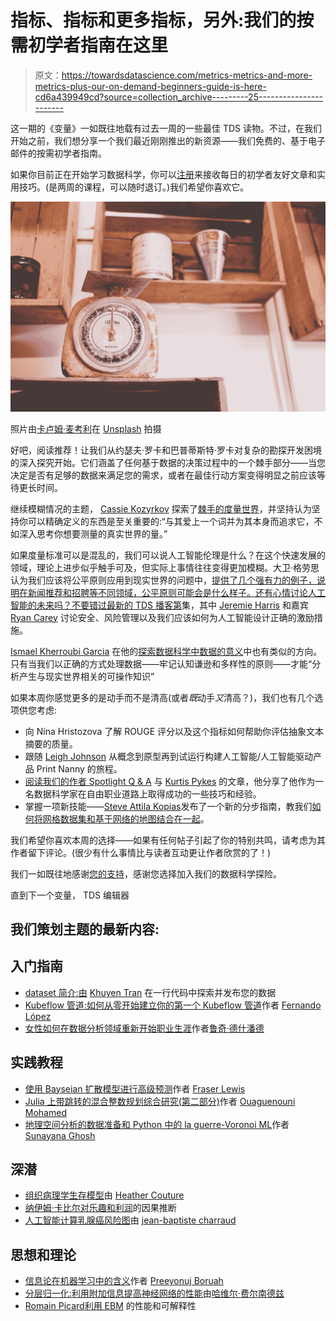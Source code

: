 # 指标、指标和更多指标，另外:我们的按需初学者指南在这里

> 原文：<https://towardsdatascience.com/metrics-metrics-and-more-metrics-plus-our-on-demand-beginners-guide-is-here-cd6a439949cd?source=collection_archive---------25----------------------->

这一期的《变量》一如既往地载有过去一周的一些最佳 TDS 读物。不过，在我们开始之前，我们想分享一个我们最近刚刚推出的新资源——我们免费的、基于电子邮件的按需初学者指南。

如果你目前正在开始学习数据科学，你可以[注册](https://mailchi.mp/towardsdatascience/guide)来接收每日的初学者友好文章和实用技巧。(是两周的课程，可以随时退订。)我们希望你喜欢它。

![](img/388278514211fe7e3d17e928982ba2ef.png)

照片由[卡卢姆·麦考利](https://unsplash.com/@calum_mac?utm_source=medium&utm_medium=referral)在 [Unsplash](https://unsplash.com?utm_source=medium&utm_medium=referral) 拍摄

好吧，阅读推荐！让我们从约瑟夫·罗卡和巴普蒂斯特·罗卡对复杂的勘探开发困境的深入探究开始。它们涵盖了任何基于数据的决策过程中的一个棘手部分——当您决定是否有足够的数据来满足您的需求，或者在最佳行动方案变得明显之前应该等待更长时间。

继续模糊情况的主题， [Cassie Kozyrkov](https://medium.com/u/2fccb851bb5e?source=post_page-----cd6a439949cd--------------------------------) 探索了[棘手的度量世界](/operationalization-the-art-and-science-of-making-metrics-31770d94998f)，并坚持认为坚持你可以精确定义的东西是至关重要的:“与其爱上一个词并为其本身而追求它，不如深入思考你想要测量的真实世界的量。”

如果度量标准可以是混乱的，我们可以说人工智能伦理是什么？在这个快速发展的领域，理论上进步似乎触手可及，但实际上事情往往变得更加模糊。大卫·格劳思认为我们应该将公平原则应用到现实世界的问题中，[提供了几个强有力的例子，说明在新闻推荐和招聘等不同领域，公平原则可能会是什么样子。还有心情讨论人工智能的未来吗？不要错过](/forget-the-trolley-problem-pragmatic-and-fair-ai-in-the-real-world-350dc1e77f3f)[最新的 TDS 播客第](/what-does-your-ai-want-4dd5a6044412)集，其中 [Jeremie Harris](https://medium.com/u/59564831d1eb?source=post_page-----cd6a439949cd--------------------------------) 和嘉宾 [Ryan Carey](https://medium.com/u/b474ea0bcec3?source=post_page-----cd6a439949cd--------------------------------) 讨论安全、风险管理以及我们应该如何为人工智能设计正确的激励措施。

[Ismael Kherroubi Garcia](https://medium.com/u/7943e3202ab1?source=post_page-----cd6a439949cd--------------------------------) 在他的[探索数据科学中数据的意义](/data-science-meaning-and-diversity-bb842602e55d)中也有类似的方向。只有当我们以正确的方式处理数据——牢记认知谦逊和多样性的原则——才能“分析产生与现实世界相关的可操作知识”

如果本周你感觉更多的是动手而不是清高(或者*既*动手*又*清高？)，我们也有几个选项供您考虑:

*   向 Nina Hristozova 了解 ROUGE 评分以及这个指标如何帮助你评估抽象文本摘要的质量。
*   跟随 [Leigh Johnson](https://medium.com/u/bcd055ed4f5b?source=post_page-----cd6a439949cd--------------------------------) 从概念到原型再到试运行构建人工智能/人工智能驱动产品 Print Nanny 的旅程。
*   [阅读我们的作者 Spotlight Q & A](/freelancing-self-learning-and-the-importance-of-choosing-your-projects-wisely-f39fc94bb014) 与 [Kurtis Pykes](https://medium.com/u/5ba760786877?source=post_page-----cd6a439949cd--------------------------------) 的文章，他分享了他作为一名数据科学家在自由职业道路上取得成功的一些技巧和经验。
*   掌握一项新技能——[Steve Attila Kopias](https://medium.com/u/cff1afc80a5?source=post_page-----cd6a439949cd--------------------------------)发布了一个新的分步指南，教我们[如何将网格数据集和基于网络的地图结合在一起](/displaying-a-gridded-dataset-on-a-web-based-map-ad6bbe90247f)。

我们希望你喜欢本周的选择——如果有任何帖子引起了你的特别共鸣，请考虑为其作者留下评论。(很少有什么事情比与读者互动更让作者欣赏的了！)

我们一如既往地感谢[您的支持](https://medium.com/membership)，感谢您选择加入我们的数据科学探险。

直到下一个变量，
TDS 编辑器

## 我们策划主题的最新内容:

## 入门指南

*   [dataset 简介:由](/introduction-to-datasette-explore-and-publish-your-data-in-one-line-of-code-cbdc40cb4583) [Khuyen Tran](https://medium.com/u/84a02493194a?source=post_page-----cd6a439949cd--------------------------------) 在一行代码中探索并发布您的数据
*   [Kubeflow 管道:如何从零开始建立你的第一个 Kubeflow 管道](/kubeflow-pipelines-how-to-build-your-first-kubeflow-pipeline-from-scratch-2424227f7e5)作者 [Fernando López](https://medium.com/u/d606f5d846f2?source=post_page-----cd6a439949cd--------------------------------)
*   [女性如何在数据分析领域重新开始职业生涯](/how-can-women-restart-their-career-in-data-analytics-6d2fe24378be)作者[鲁奇·德什潘德](https://medium.com/u/c3799790d3f0?source=post_page-----cd6a439949cd--------------------------------)

## 实践教程

*   [使用 Bayseian 扩散模型进行高级预测](/advanced-forecasting-using-bayesian-diffusion-modeling-b155a3dc1d84)作者 [Fraser Lewis](https://medium.com/u/6ee15ec3d4fb?source=post_page-----cd6a439949cd--------------------------------)
*   [Julia 上带跳转的混合整数规划综合研究(第二部分)](/a-comprehensive-study-of-mixed-integer-programming-with-jump-on-julia-part-2-27e1cc1ed581)作者 [Ouaguenouni Mohamed](https://medium.com/u/6c5dbf6956c8?source=post_page-----cd6a439949cd--------------------------------)
*   [地理空间分析的数据准备和 Python 中的 la guerre-Voronoi ML](/data-preparation-for-geospatial-analysis-ml-with-laguerre-voronoi-in-python-71b9b418d8b6)作者 [Sunayana Ghosh](https://medium.com/u/bae38ea003fe?source=post_page-----cd6a439949cd--------------------------------)

## 深潜

*   [组织病理学生存模型](/survival-models-for-histopathology-b26efffdba1b)由 [Heather Couture](https://medium.com/u/e36b7f8e7180?source=post_page-----cd6a439949cd--------------------------------)
*   [纳伊姆·卡比尔](/causal-inference-for-fun-and-profit-cb5f38601a5d)[对乐趣和利润](https://medium.com/u/95dd06d590c5?source=post_page-----cd6a439949cd--------------------------------)的因果推断
*   [人工智能计算乳腺癌风险图](/ai-computed-breast-cancer-risk-map-b29195b477a)由 [jean-baptiste charraud](https://medium.com/u/75a169a476ae?source=post_page-----cd6a439949cd--------------------------------)

## 思想和理论

*   [信息论在机器学习中的含义](/the-implications-of-information-theory-in-machine-learning-707132a750e7)作者 [Preeyonuj Boruah](https://medium.com/u/e0fb7e1527c9?source=post_page-----cd6a439949cd--------------------------------)
*   [分层归一化:利用附加信息提高神经网络的性能](/stratified-normalization-using-additional-information-to-improve-the-neural-networks-performance-f755021f0ae)由[哈维尔·费尔南德兹](https://medium.com/u/8a71a903e8c3?source=post_page-----cd6a439949cd--------------------------------)
*   [Romain Picard](/performance-and-explainability-with-ebm-c5d363e5f82)[利用 EBM](https://medium.com/u/9598d8a2d780?source=post_page-----cd6a439949cd--------------------------------) 的性能和可解释性